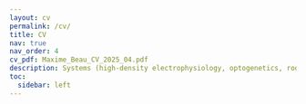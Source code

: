 ```yaml
---
layout: cv
permalink: /cv/
title: CV
nav: true
nav_order: 4
cv_pdf: Maxime_Beau_CV_2025_04.pdf
description: Systems (high-density electrophysiology, optogenetics, rodent behaviour, cerebellum) and computational (biophysical modelling, deep learning, dynamical systems) neuroscientist.
toc:
  sidebar: left
---
```

